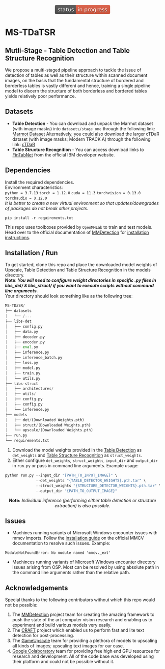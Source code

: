 <p align="center">
  <a href="#"><img width="180" height="30" src="./resources/status-in progress-critical.svg"/></a>
</p>

# MS-TDaTSR
## Mutli-Stage - Table Detection and Table Structure Recognition
We propose a multi-staged pipeline approach to tackle the issue of detection of tables as well as their structure within scanned document images, on the basis that the fundamental structure of bordered and borderless tables is vastly different and hence, training a single pipeline model to discern the structure of both borderless and bordered tables yields relatively poor performance.

## Datasets
- **Table Detection** - You can download and unpack the Marmot dataset (with image masks) into `datasets/stage_one` through the following link: [Marmot Dataset](https://drive.google.com/file/d/1-7cBtAraIa0e8c6kMFDPmlAlKOPOBccd/view?usp=sharing)
Alternatively, you could also download the larger cTDaR dataset (with image masks; Modern TRACK A) through the following link: [cTDaR](https://drive.google.com/file/d/1PTlz7aXY9r6sQOXApPKOyvsD6sjrjt5Q/view?usp=sharing)<br/>
- **Table Structure Recognition** - You can access download links to [FinTabNet](https://developer.ibm.com/exchanges/data/all/fintabnet/) from the official IBM developer website.
## Dependencies
Install the required dependencies.<br/>Environment characteristics:<br/>`python = 3.7.13` `torch = 1.12.0` `cuda = 11.3` `torchvision = 0.13.0` `torchaudio = 0.12.0`
<br/>*It is better to create a new virtual environment so that updates/downgrades of packages do not break other projects.*
```
pip install -r requirements.txt
```
This repo uses toolboxes provided by `OpenMMLab` to train and test models. Head over to the official documentation of [MMDetection](https://github.com/open-mmlab/mmdetection) for [installation instructions](https://mmdetection.readthedocs.io/en/latest/get_started.html#installation).

## Installation / Run
To get started, clone this repo and place the downloaded model weights of Upscale, Table Detection and Table Structure Recognition in the models directory.<br/>
**Note: _You will need to configure weight directories in specific .py files in libs_det/ & libs_struct/ if you want to execute scripts without command line arguments._** <br/>
Your directory should look something like as the following tree:
```python
MS-TDaSR/
├── datasets
│   └── /...
├── libs-det
│   ├── config.py
│   ├── data.py
│   ├── decoder.py
│   ├── encoder.py
│   ├── eval.py
│   ├── inference.py
│   ├── inference_batch.py
│   ├── loss.py
│   ├── model.py
│   ├── train.py
│   └── utils.py
├── libs-struct
│   ├── architectures/
│   ├── utils/
│   ├── config.py
│   ├── config.py
│   └── inference.py
├── models
│   ├── det/(Downloaded Weights.pth)
│   ├── struct/(Downloaded Weights.pth)
│   └── upscale/(Downloaded Weights.pth)
├── run.py
└── requirements.txt
```

1. Download the model weights provided in the [Table Detection](libs_det#table-detection) as `det_weights` and [Table Structure Recognition](libs_struct#table-structure-recognition) as `struct_weights`.
2. Either configure `det_weights`, `struct_weights`, `input_dir` and `output_dir` in `run.py` or pass in command line arguments. Example usage:
```python
python run.py --input_dir "{PATH_TO_INPUT_IMAGE}" \
              --det_weights "{TABLE_DETECTOR_WEIGHTS}.pth.tar" \
              --struct_weights "{STRUCTURE_DETECTOR_WEIGHTS}.pth.tar" \
              --output_dir "{PATH_TO_OUTPUT_IMAGE}"
```
<p align="center">
    <p1 align="center"> <b>Note:</b> <i>Individual inference (performing either table detection or structure extraction) is also possible.</i>
</p>

## Issues
- Machines running variants of Microsoft Windows encounter issues with mmcv imports. Follow the [installation guide](https://mmcv.readthedocs.io/en/latest/get_started/installation.html) on the official MMCV documentation to resolve such issues. Example:
```
ModuleNotFoundError: No module named 'mmcv._ext'
```
- Machinces running variants of Microsoft Windows encounter directory issues arising from OSP. Most can be resolved by using absolute path in the command line arguments rather than the relative path.

## Acknowledgements
Special thanks to the following contributors without which this repo would not be possible:
1. The [MMDetection](https://github.com/open-mmlab/mmdetection) project team for creating the amazing framework to push the state of the art computer vision research and enabling us to experiment and build various models very easily.
2. The [CRAFT](https://github.com/fcakyon/craft-text-detector) project which enabled us to perform fast and lite text detection for post-processing.
3. The [GameUpscale](https://upscale.wiki/wiki/Main_Page) team for providing a plethora of models to upscaling all kinds of images; upscaling text images for our case.
4. [Google Colaboratory](https://github.com/googlecolab) team for providing free high end GPU resources for research and development. All of the code base was developed using their platform and could not be possible without it.
